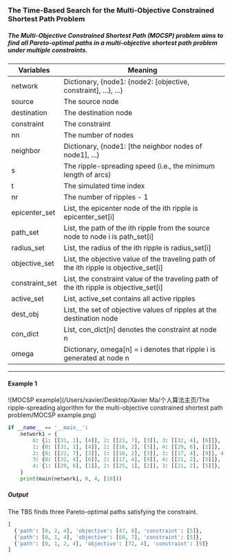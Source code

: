 ### The Time-Based Search for the Multi-Objective Constrained Shortest Path Problem

##### The Multi-Objective Constrained Shortest Path (MOCSP) problem aims to find all Pareto-optimal paths in a multi-objective shortest path problem under multiple constraints.

| Variables      | Meaning                                                      |
| -------------- | ------------------------------------------------------------ |
| network        | Dictionary, {node1: {node2: [objective, constraint], ...}, ...} |
| source         | The source node                                              |
| destination    | The destination node                                         |
| constraint     | The constraint                                               |
| nn             | The number of nodes                                          |
| neighbor       | Dictionary, {node1: [the neighbor nodes of node1], ...}      |
| s              | The ripple-spreading speed (i.e., the minimum length of arcs) |
| t              | The simulated time index                                     |
| nr             | The number of ripples - 1                                    |
| epicenter_set  | List, the epicenter node of the ith ripple is epicenter_set[i] |
| path_set       | List, the path of the ith ripple from the source node to node i is path_set[i] |
| radius_set     | List, the radius of the ith ripple is radius_set[i]          |
| objective_set  | List, the objective value of the traveling path of the ith ripple is objective_set[i] |
| constraint_set | List, the constraint value of the traveling path of the ith ripple is objective_set[i] |
| active_set     | List, active_set contains all active ripples                 |
| dest_obj       | List, the set of objective values of ripples at the destination node |
| con_dict       | List, con_dict[n] denotes the constraint at node n           |
| omega          | Dictionary, omega[n] = i denotes that ripple i is generated at node n |

----

#### Example 1

![MOCSP example](/Users/xavier/Desktop/Xavier Ma/个人算法主页/The ripple-spreading algorithm for the multi-objective constrained shortest path problem/MOCSP example.png)

```python
if __name__ == '__main__':
    network1 = {
        0: {1: [[31, 1], [4]], 2: [[22, 7], [3]], 3: [[32, 4], [6]]},
        1: {0: [[31, 1], [4]], 2: [[16, 2], [3]], 4: [[29, 6], [1]]},
        2: {0: [[22, 7], [3]], 1: [[16, 2], [3]], 3: [[17, 4], [9]], 4: [[25, 1], [2]]},
        3: {0: [[32, 4], [6]], 2: [[17, 4], [9]], 4: [[21, 2], [5]]},
        4: {1: [[29, 6], [1]], 2: [[25, 1], [2]], 3: [[21, 2], [5]]},
    }
    print(main(network1, 0, 4, [10]))
```

##### Output

The TBS finds three Pareto-optimal paths satisfying the constraint.

```python
[
  {'path': [0, 2, 4], 'objective': [47, 8], 'constraint': [5]}, 
  {'path': [0, 1, 4], 'objective': [60, 7], 'constraint': [5]}, 
  {'path': [0, 1, 2, 4], 'objective': [72, 4], 'constraint': [9]}
]
```

